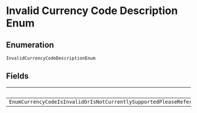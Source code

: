 
# Invalid Currency Code Description Enum

## Enumeration

`InvalidCurrencyCodeDescriptionEnum`

## Fields

| Name |
|  --- |
| `EnumCurrencyCodeIsInvalidOrIsNotCurrentlySupportedPleaseReferHttpsdeveloperpaypalcomapirestreferencecurrencycodesForListOfSupportedCurrencyCodes` |

